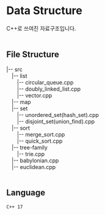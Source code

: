 # Data Structure
C++로 쓰여진 자료구조입니다.
<br>
<br>

## File Structure

|-- src <br>
&emsp;|-- list <br>
&emsp;&emsp;|-- circular_queue.cpp <br>
&emsp;&emsp;|-- doubly_linked_list.cpp <br>
&emsp;&emsp;|-- vector.cpp <br>
&emsp;|-- map <br>
&emsp;|-- set <br>
&emsp;&emsp;|-- unordered_set(hash_set).cpp <br>
&emsp;&emsp;|-- disjoint_set(union_find).cpp <br>
&emsp;|-- sort <br>
&emsp;&emsp;|-- merge_sort.cpp <br>
&emsp;&emsp;|-- quick_sort.cpp <br>
&emsp;|-- tree-family <br>
&emsp;&emsp;|-- trie.cpp <br>
&emsp;|-- babylonian.cpp <br>
&emsp;|-- euclidean.cpp <br>
<br>

## Language
<code>C++ 17</code>
<br>
